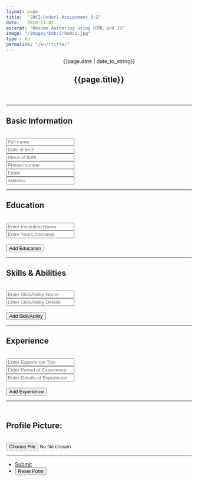 ```yaml
---
layout: page
title:  "[HCI-Under] Assignment 3-2"
date:   2018-11-02
excerpt: "Resume Authoring using HTML and JS"
image: "/images/kuhci/kuhci.jpg"
type : ku
permalink: "/ku/:title/"
---
```

<!-- <div align="center">
<span class="date">{{page.date | date_to_string}}</span>
<h2>{{page.title}}</h2>
</div> -->

<header class="major">
      				<span class="date">{{page.date | date_to_string}}</span>
      				<h2>{{page.title}}</h2>
      			</header>    
<hr>
<h2>Basic Information</h2>
<form method="post" action="#" class="alt">
        <div class="row uniform">
			<div class="12u$">
				<br><input type="text" name="name" id="name" value="" placeholder="Full name" />
			</div>
			<div class="6u 12u$(xsmall)">
				<input type="text" name="bday" id="bday" value="" placeholder="Date of birth" />
			</div>
			<!-- Break -->
			<div class="6u 12u$(xsmall)">
				<input type="text" name="bloc" id="bloc" value="" placeholder="Place of birth" />
			</div>
            <div class="6u 12u$(xsmall)">
				<input type="text" name="phone" id="phone" value="" placeholder="Phone number" />
			</div>
			<div class="6u 12u$(xsmall)">
				<input type="email" name="email" id="email" value="" placeholder="Email" />
			</div>
            <div class="12u$">
				<input type="text" name="addr" id="addr" value="" placeholder="Address" />            
            </div>
            <!-- Break -->
        </div>
        <hr>
        <h2>Education</h2>
        <div class="row uniform" id="education">
			<br><div class="6u 12u$(xsmall)">
				<input type="text" placeholder="Enter Institution Name" id="eduname0">
            </div>
            <div class="6u 12u$(xsmall)">
                <input type="text" placeholder="Enter Years Attended" id="edudate0">
            </div>
        </div>
            <div>
                <br><input type="button" value="Add Education" id="edumulti">
            </div>
        <hr>
        <h2>Skills & Abilities</h2>
        <div class="row uniform" id="skillsabs">
			<br><div class="6u 12u$(xsmall)">
				<input type="text" placeholder="Enter Skill/Ability Name" id="skillname0">
            </div>
            <div class="6u 12u$(xsmall)">
                <input type="text" placeholder="Enter Skill/Ability Details" id="skilldetail0">
            </div>
        </div>
            <div>
                <br><input type="button" value="Add Skill/Ability" id="skillmulti">
            </div>
        <hr>
        <h2>Experience</h2>
        <div class="row uniform" id="experience">
			<br><div class="6u 12u$(xsmall)">
				<input type="text" placeholder="Enter Experience Title" id="expname0">
            </div>
            <div class="6u 12u$(xsmall)">
                <input type="text" placeholder="Enter Period of Experience" id="exptime0">
            </div>
			<div class="12u$">
				<input type="text" name="expdetail" id="expdetail0" value="" placeholder="Enter Details of Experience" />
			</div>
        </div>
            <div>
                <br><input type="button" value="Add Experience" id="expmulti">
            </div>
        <hr>
		<div class="row uniform">
            <div id = "upload">
            <h2><br>Profile Picture:</h2>
            <br><input type="file" accept="image/*" onchange="loadFile(event)">
            <br /><img id="output" width="180"/>
            <script>
            var loadFile = function(event) {
                var output = document.getElementById('output');
                output.src = URL.createObjectURL(event.target.files[0]);
            };
            </script>
            </div>
        </div>
        <hr>
			<!-- Break -->
			<div class="12u$">
                <ul class="actions">
                    <li><a href="#" class="button special" onclick="show();">Submit</a></li>
                    <li><input type="reset" value="Reset Form"></li>
                </ul>
			</div>
	</form>
 
 <script type="text/javascript">
    function show(){
            var name = document.getElementById('name').value;
            var bday = document.getElementById('bday').value;
            var bloc = document.getElementById('bloc').value;
            var email = document.getElementById('email').value;
            var phone = document.getElementById('phone').value;
            var addr = document.getElementById('addr').value;

            var eduname = document.getElementById('eduname0').value;
            var edudate = document.getElementById('edudate0').value;

            var skillname = document.getElementById('skillname0').value;
            var skilldetail = document.getElementById('skilldetail0').value;           

            var expname = document.getElementById('expname0').value;
            var exptime = document.getElementById('exptime0').value; 
            var expdetail = document.getElementById('expdetail0').value;



            // var i =0;
            // for(i=0; i<educount;i++){
            //     var eduname[i] = document.getElementById('eduname'+i).value;
            // }

            var win = window.open("");

            win.document.write("<!DOCTYPE HTML><html><head><link rel='stylesheet' href='{{ '/assets/css/main.css' | absolute_url }}' /><noscript><link rel='stylesheet' href='{{ '/assets/css/noscript.css' | absolute_url }}' /></noscript></head><body class='is-loading'><div id='wrapper' class='fade-in'><header id='header'></header><div id='main'><section class='post'><p>");

            // //PICTURE
            // win.document.write("<input type='file' id='fileElem' multiple accept='image' onchange='handleFiles(this.files)'><div id='fileList'><p>No files selected!</p></div>");






            //NAME AND CONTACT
            win.document.write("<div><h1>"+name+"</h1><br><i>"+addr+" | "+phone+" | "+email+"</i></div><hr>");

            //BASIC INFORMATION
            win.document.write("<h2>Basic Information</h2><br /><ul><li><strong>DATE OF BIRTH: </strong>" + bday+"</li><li><strong>PLACE OF BIRTH: </strong>" + bloc + "</li></ul><hr>");

            //EDUCATION
            var x = 0;
            var educount = 0;
            educount = countedu();

            var eduname=[];
            var edudate=[];
            for(x=0; x<educount; x++){
                eduname.push(document.getElementById('eduname'+x).value);
                edudate.push(document.getElementById('edudate'+x).value);
            }
            win.document.write("<h2>Education</h2><br /><ul>");
            for(x=0; x<educount; x++){
                win.document.write("<li><strong>"+ eduname[x] +"</strong> | "+ edudate[x] +"</li>");  
            }
            win.document.write("</ul>");

            
            //SKILLS
            var z =0;
            var skillcount = 0;
            skillcount = countskill();
            var skillname=[];
            var skilldetail=[];

            for(z=0; z<skillcount; z++){
                skillname.push(document.getElementById('skillname'+z).value);
                skilldetail.push(document.getElementById('skilldetail'+z).value);
            }

            win.document.write("<hr><h2>Skills and Abilities</h2><br /><ul>");
            for(z=0; z<skillcount; z++){
                win.document.write("<li><strong>"+skillname[z]+"</strong></li><dl>"+skilldetail[z]+"</dl>");
            }
            win.document.write("</ul>");

            //EXPERIENCE
            var y = 0;
            var expcount = 0;
            expcount = countexp();
            var expname=[];
            var exptime=[];
            var expdetail=[];

            for(y=0 ; y<expcount ; y++){
                expname.push(document.getElementById('expname'+y).value);
                exptime.push(document.getElementById('exptime'+y).value);
                expdetail.push(document.getElementById('expdetail'+y).value);
            }
            win.document.write("<hr><h2>Experience</h2><br /><ul>");
            for(y=0; y<expcount;y++){
                win.document.write("<li><strong>"+ expname[y] +"</strong> | "+ exptime[y] +"</li><dl>" + expdetail[y] +"</dl>");
            }
            win.document.write("</ul>");           

            win.document.write("</p></section></div></div></body></html>");
            win.document.close();
    }
 </script>